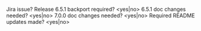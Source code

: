 Jira issue? <CLOUD-xxx>
Release 6.5.1 backport required? <yes|no>
6.5.1 doc changes needed? <yes|no>
7.0.0 doc changes needed? <yes|no>
Required README updates made? <yes|no>

